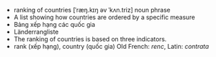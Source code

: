 - ranking of countries	[ˈræŋ.kɪŋ əv ˈkʌn.triz]	noun phrase
- A list showing how countries are ordered by a specific measure
- Bảng xếp hạng các quốc gia
- Länderrangliste
- The ranking of countries is based on three indicators.
- rank (xếp hạng), country (quốc gia)	Old French: *renc*, Latin: *contrata*
